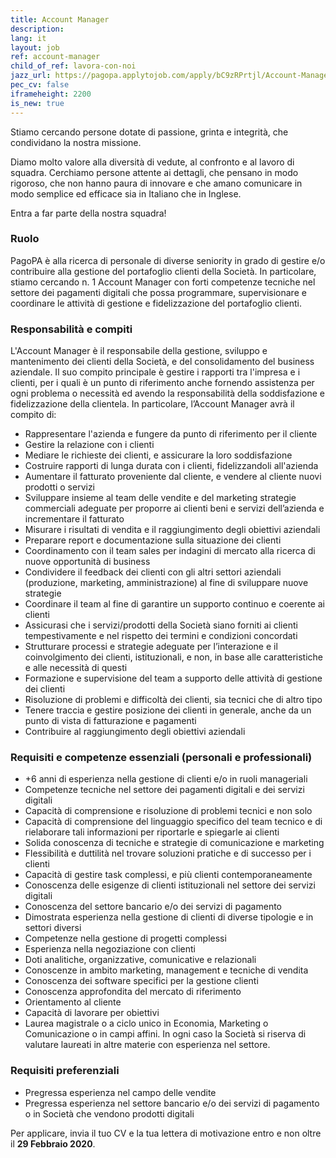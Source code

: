 ```yaml
---
title: Account Manager
description:
lang: it
layout: job
ref: account-manager
child_of_ref: lavora-con-noi
jazz_url: https://pagopa.applytojob.com/apply/bC9zRPrtjl/Account-Manager
pec_cv: false
iframeheight: 2200
is_new: true
---
```


Stiamo cercando persone dotate di passione, grinta e integrità, che condividano la nostra missione.

Diamo molto valore alla diversità di vedute, al confronto e al lavoro di squadra. Cerchiamo persone attente ai dettagli, che pensano in modo rigoroso, che non hanno paura di innovare e che amano comunicare in modo semplice ed efficace sia in Italiano che in Inglese.

Entra a far parte della nostra squadra!

### Ruolo

PagoPA è alla ricerca di personale di diverse seniority in grado di gestire e/o contribuire alla gestione del portafoglio clienti della Società. In particolare, stiamo cercando n. 1 Account Manager con forti competenze tecniche nel settore dei pagamenti digitali che possa programmare, supervisionare e coordinare le attività di gestione e fidelizzazione del portafoglio clienti.

### Responsabilità e compiti

L'Account Manager è il responsabile della gestione, sviluppo e mantenimento dei clienti della Società, e del consolidamento del business aziendale. Il suo compito principale è gestire i rapporti tra l'impresa e i clienti, per i quali è un punto di riferimento anche fornendo assistenza per ogni problema o necessità ed avendo la responsabilità della soddisfazione e fidelizzazione della clientela. In particolare, l’Account Manager avrà il compito di:

* Rappresentare l'azienda e fungere da punto di riferimento per il cliente
* Gestire la relazione con i clienti
* Mediare le richieste dei clienti, e assicurare la loro soddisfazione
* Costruire rapporti di lunga durata con i clienti, fidelizzandoli all'azienda
* Aumentare il fatturato proveniente dal cliente, e vendere al cliente nuovi prodotti o servizi
* Sviluppare insieme al team delle vendite e del marketing strategie commerciali adeguate per proporre ai clienti beni e servizi dell’azienda e incrementare il fatturato
* Misurare i risultati di vendita e il raggiungimento degli obiettivi aziendali
* Preparare report e documentazione sulla situazione dei clienti
* Coordinamento con il team sales per indagini di mercato alla ricerca di nuove opportunità di business
* Condividere il feedback dei clienti con gli altri settori aziendali (produzione, marketing, amministrazione) al fine di sviluppare nuove strategie
* Coordinare il team al fine di garantire un supporto continuo e coerente ai clienti 
* Assicurasi che i servizi/prodotti della Società siano forniti ai clienti tempestivamente e nel rispetto dei termini e condizioni concordati
* Strutturare processi e strategie adeguate per l’interazione e il coinvolgimento dei clienti, istituzionali, e non, in base alle caratteristiche e alle necessità di questi
* Formazione e supervisione del team a supporto delle attività di gestione dei clienti 
* Risoluzione di problemi e difficoltà dei clienti, sia tecnici che di altro tipo
* Tenere traccia e gestire posizione dei clienti in generale, anche da un punto di vista di fatturazione e pagamenti 
* Contribuire al raggiungimento degli obiettivi aziendali

### Requisiti e competenze essenziali (personali e professionali)

* +6 anni di esperienza nella gestione di clienti e/o in ruoli manageriali
* Competenze tecniche nel settore dei pagamenti digitali e dei servizi digitali 
* Capacità di comprensione e risoluzione di problemi tecnici e non solo 
* Capacità di comprensione del linguaggio specifico del team tecnico e di rielaborare tali informazioni per riportarle e spiegarle ai clienti 
* Solida conoscenza di tecniche e strategie di comunicazione e marketing
* Flessibilità e duttilità nel trovare soluzioni pratiche e di successo per i clienti
* Capacità di gestire task complessi, e più clienti contemporaneamente
* Conoscenza delle esigenze di clienti istituzionali nel settore dei servizi digitali 
* Conoscenza del settore bancario e/o dei servizi di pagamento 
* Dimostrata esperienza nella gestione di clienti di diverse tipologie e in settori diversi
* Competenze nella gestione di progetti complessi
* Esperienza nella negoziazione con clienti
* Doti analitiche, organizzative, comunicative e relazionali
* Conoscenze in ambito marketing, management e tecniche di vendita
* Conoscenza dei software specifici per la gestione clienti 
* Conoscenza approfondita del mercato di riferimento
* Orientamento al cliente
* Capacità di lavorare per obiettivi
* Laurea magistrale o a ciclo unico in Economia, Marketing o Comunicazione o in campi affini. In ogni caso la Società si riserva di valutare laureati in altre materie con esperienza nel settore.

### Requisiti preferenziali

* Pregressa esperienza nel campo delle vendite 
* Pregressa esperienza nel settore bancario e/o dei servizi di pagamento o in Società che vendono prodotti digitali

Per applicare, invia il tuo CV e la tua lettera di motivazione entro e non oltre il __29 Febbraio 2020__.
